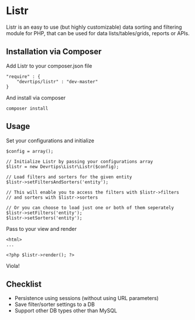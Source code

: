 # Listr

Listr is an easy to use (but highly customizable) data sorting and filtering module for PHP, that can be used for data lists/tables/grids, reports or APIs.


## Installation via Composer

Add Listr to your composer.json file

```
"require" : {
    "devrtips/listr" : "dev-master"
}
```

And install via composer

`composer install`


## Usage

Set your configurations and initialize
```
$config = array();

// Initialize Listr by passing your configurations array
$listr = new Devrtips\Listr\Listr($config);

// Load filters and sorters for the given entity
$listr->setFiltersAndSorters('entity');

// This will enable you to access the filters with $listr->filters
// and sorters with $listr->sorters

// Or you can choose to load just one or both of them seperately
$listr->setFilters('entity');
$listr->setSorters('entity');
```

Pass to your view and render
```
<html>
...

<?php $listr->render(); ?>
```

Viola!


## Checklist

- Persistence using sessions (without using URL parameters)
- Save filter/sorter settings to a DB
- Support other DB types other than MySQL